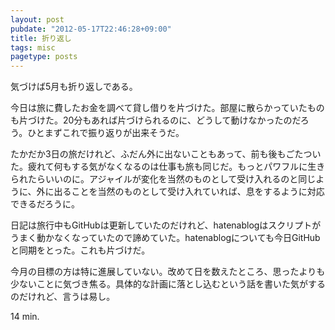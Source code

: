 ```yaml
---
layout: post
pubdate: "2012-05-17T22:46:28+09:00"
title: 折り返し
tags: misc
pagetype: posts
---
```

気づけば5月も折り返しである。

今日は旅に費したお金を調べて貸し借りを片づけた。部屋に散らかっていたものも片づけた。20分もあれば片づけられるのに、どうして動けなかったのだろう。ひとまずこれで振り返りが出来そうだ。

たかだか3日の旅だけれど、ふだん外に出ないこともあって、前も後もごたついた。疲れて何もする気がなくなるのは仕事も旅も同じだ。もっとパワフルに生きられたらいいのに。アジャイルが変化を当然のものとして受け入れるのと同じように、外に出ることを当然のものとして受け入れていれば、息をするように対応できるだろうに。

日記は旅行中もGitHubは更新していたのだけれど、hatenablogはスクリプトがうまく動かなくなっていたので諦めていた。hatenablogについても今日GitHubと同期をとった。これも片づけだ。

今月の目標の方は特に進展していない。改めて日を数えたところ、思ったよりも少ないことに気づき焦る。具体的な計画に落とし込むという話を書いた気がするのだけれど、言うは易し。

14 min.
